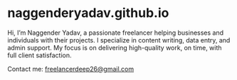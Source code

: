 # naggenderyadav.github.io

   Hi, I’m Naggender Yadav, a passionate freelancer helping businesses and individuals with their projects. I specialize in content writing, data entry, and admin support. My focus is on delivering high-quality work, on time, with full client satisfaction.
     
Contact me: freelancerdeep26@gmail.com
